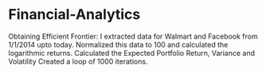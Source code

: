 # Financial-Analytics

Obtaining Efficient Frontier:
I extracted data for Walmart and Facebook from 1/1/2014 upto today.
Normalized this data to 100 and calculated the logarithmic returns.
Calculated the Expected Portfolio Return, Variance and Volatility 
Created a loop of 1000 iterations.
